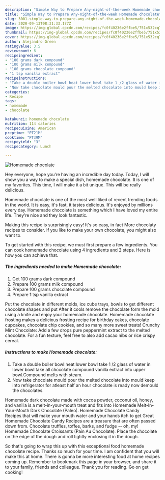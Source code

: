 ```yaml
---
description: "Simple Way to Prepare Any-night-of-the-week Homemade chocolate"
title: "Simple Way to Prepare Any-night-of-the-week Homemade chocolate"
slug: 3001-simple-way-to-prepare-any-night-of-the-week-homemade-chocolate
date: 2020-09-13T08:31:33.177Z
image: https://img-global.cpcdn.com/recipes/fc0f40236e2ffbe5/751x532cq70/homemade-chocolate-recipe-main-photo.jpg
thumbnail: https://img-global.cpcdn.com/recipes/fc0f40236e2ffbe5/751x532cq70/homemade-chocolate-recipe-main-photo.jpg
cover: https://img-global.cpcdn.com/recipes/fc0f40236e2ffbe5/751x532cq70/homemade-chocolate-recipe-main-photo.jpg
author: Alejandro Green
ratingvalue: 3.5
reviewcount: 6
recipeingredient:
- "100 grams dark compound"
- "100 grams milk compound"
- "100 grams chocolate compound"
- "1 tsp vanilla extract"
recipeinstructions:
- "Take a double boiler bowl heat lower bowl take 1 /2 glass of water in lower bowl take all chocolate compound vanilla extract into upper bowl.Compound melts with steam."
- "Now take chocolate mould pour the melted chocolate into mould keep into refrigerator for atleast half an hour chocolate is ready now demould the chocolates."
categories:
- Recipe
tags:
- homemade
- chocolate

katakunci: homemade chocolate 
nutrition: 114 calories
recipecuisine: American
preptime: "PT21M"
cooktime: "PT39M"
recipeyield: "3"
recipecategory: Lunch

---
```



![Homemade chocolate](https://img-global.cpcdn.com/recipes/fc0f40236e2ffbe5/751x532cq70/homemade-chocolate-recipe-main-photo.jpg)

Hey everyone, hope you're having an incredible day today. Today, I will show you a way to make a special dish, homemade chocolate. It is one of my favorites. This time, I will make it a bit unique. This will be really delicious.

Homemade chocolate is one of the most well liked of recent trending foods in the world. It is easy, it's fast, it tastes delicious. It's enjoyed by millions every day. Homemade chocolate is something which I have loved my entire life. They're nice and they look fantastic.

Making this recipe is surprisingly easy! It&#39;s so easy, in fact More chocolaty recipes to consider. If you like to make your own chocolate, you might also want to.


To get started with this recipe, we must first prepare a few ingredients. You can cook homemade chocolate using 4 ingredients and 2 steps. Here is how you can achieve that.

<!--inarticleads1-->

##### The ingredients needed to make Homemade chocolate:

1. Get 100 grams dark compound
1. Prepare 100 grams milk compound
1. Prepare 100 grams chocolate compound
1. Prepare 1 tsp vanilla extract


Put the chocolate in different molds, ice cube trays, bowls to get different chocolate shapes and put After it cools remove the chocolate form the mold using a knife and enjoy your homemade chocolate. Homemade chocolate frosting makes a delicious frosting recipe for birthday cakes, chocolate cupcakes, chocolate chip cookies, and so many more sweet treats! Crunchy Mint Chocolate: Add a few drops pure peppermint extract to the melted chocolate. For a fun texture, feel free to also add cacao nibs or rice crispy cereal. 

<!--inarticleads2-->

##### Instructions to make Homemade chocolate:

1. Take a double boiler bowl heat lower bowl take 1 /2 glass of water in lower bowl take all chocolate compound vanilla extract into upper bowl.Compound melts with steam.
1. Now take chocolate mould pour the melted chocolate into mould keep into refrigerator for atleast half an hour chocolate is ready now demould the chocolates.


Homemade dark chocolate made with cocoa powder, coconut oil, honey, and vanilla is a melt-in-your-mouth treat and fits into Homemade Melt-In-Your-Mouth Dark Chocolate (Paleo). Homemade Chocolate Candy Recipes.that will make your mouth water and your hands itch to get Great Homemade Chocolate Candy Recipes are a treasure that are often passed down from. Chocolate truffles, toffee, barks, and fudge -- oh, my! Homemade Chocolate Croissants (Pain Au Chocolate). Place the chocolate on the edge of the dough and roll tightly enclosing it in the dough. 

So that's going to wrap this up with this exceptional food homemade chocolate recipe. Thanks so much for your time. I am confident that you will make this at home. There is gonna be more interesting food at home recipes coming up. Remember to bookmark this page in your browser, and share it to your family, friends and colleague. Thank you for reading. Go on get cooking!
